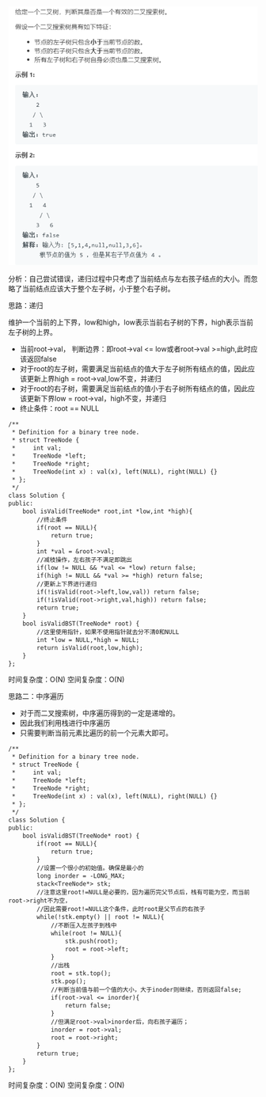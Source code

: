 ![image](./img/二叉搜索树.png)

分析：自己尝试错误，递归过程中只考虑了当前结点与左右孩子结点的大小。而忽略了当前结点应该大于整个左子树，小于整个右子树。

思路：递归

维护一个当前的上下界，low和high，low表示当前右子树的下界，high表示当前左子树的上界。
- 当前root->val， 判断边界：即root->val <= low或者root->val >=high,此时应该返回false
- 对于root的左子树，需要满足当前结点的值大于左子树所有结点的值，因此应该更新上界high = root->val,low不变，并递归
- 对于root的右子树，需要满足当前结点的值小于右子树所有结点的值，因此应该更新下界low = root->val，high不变，并递归
- 终止条件：root == NULL


```
/**
 * Definition for a binary tree node.
 * struct TreeNode {
 *     int val;
 *     TreeNode *left;
 *     TreeNode *right;
 *     TreeNode(int x) : val(x), left(NULL), right(NULL) {}
 * };
 */
class Solution {
public:
    bool isValid(TreeNode* root,int *low,int *high){
        //终止条件
        if(root == NULL){
            return true;
        }
        int *val = &root->val;
        //减枝操作，左右孩子不满足即跳出
        if(low != NULL && *val <= *low) return false; 
        if(high != NULL && *val >= *high) return false;
        //更新上下界进行递归
        if(!isValid(root->left,low,val)) return false;
        if(!isValid(root->right,val,high)) return false;
        return true;
    }
    bool isValidBST(TreeNode* root) {
        //这里使用指针，如果不使用指针就去分不清0和NULL
        int *low = NULL,*high = NULL;
        return isValid(root,low,high);
    }
};
```

时间复杂度：O(N)
空间复杂度：O(N)

思路二：中序遍历

- 对于而二叉搜索树，中序遍历得到的一定是递增的。
- 因此我们利用栈进行中序遍历
- 只需要判断当前元素比遍历的前一个元素大即可。


```
/**
 * Definition for a binary tree node.
 * struct TreeNode {
 *     int val;
 *     TreeNode *left;
 *     TreeNode *right;
 *     TreeNode(int x) : val(x), left(NULL), right(NULL) {}
 * };
 */
class Solution {
public:
    bool isValidBST(TreeNode* root) {
        if(root == NULL){
            return true;
        }
        //设置一个很小的初始值。确保是最小的
        long inorder = -LONG_MAX;
        stack<TreeNode*> stk;
        //注意这里root!=NULL是必要的，因为遍历完父节点后，栈有可能为空，而当前root->right不为空，
        //因此需要root!=NULL这个条件，此时root是父节点的右孩子
        while(!stk.empty() || root != NULL){
            //不断压入左孩子到栈中
            while(root != NULL){
                stk.push(root);
                root = root->left;
            }
            //出栈
            root = stk.top();
            stk.pop();
            //判断当前值与前一个值的大小，大于inoder则继续，否则返回false;
            if(root->val <= inorder){
                return false;
            }
            //但满足root->val>inorder后，向右孩子遍历；
            inorder = root->val;
            root = root->right;
        }
        return true;
    }
};
```
时间复杂度：O(N)
空间复杂度：O(N)